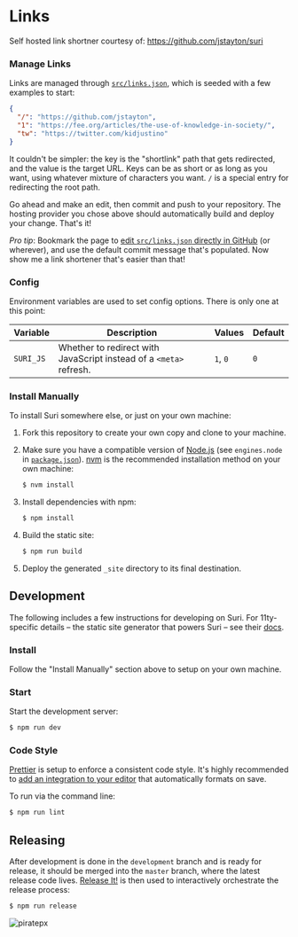 # Links

Self hosted link shortner courtesy of: https://github.com/jstayton/suri

### Manage Links

Links are managed through [`src/links.json`](src/links.json), which is seeded
with a few examples to start:

```json
{
  "/": "https://github.com/jstayton",
  "1": "https://fee.org/articles/the-use-of-knowledge-in-society/",
  "tw": "https://twitter.com/kidjustino"
}
```

It couldn't be simpler: the key is the "shortlink" path that gets redirected,
and the value is the target URL. Keys can be as short or as long as you want,
using whatever mixture of characters you want. `/` is a special entry for
redirecting the root path.

Go ahead and make an edit, then commit and push to your repository. The hosting
provider you chose above should automatically build and deploy your change.
That's it!

_Pro tip_: Bookmark the page to
[edit `src/links.json` directly in GitHub](https://github.com/jstayton/suri/edit/master/src/links.json)
(or wherever), and use the default commit message that's populated. Now show me
a link shortener that's easier than that!

### Config

Environment variables are used to set config options. There is only one at this
point:

| Variable  | Description                                                        | Values   | Default |
| --------- | ------------------------------------------------------------------ | -------- | ------- |
| `SURI_JS` | Whether to redirect with JavaScript instead of a `<meta>` refresh. | `1`, `0` | `0`     |

### Install Manually

To install Suri somewhere else, or just on your own machine:

1. Fork this repository to create your own copy and clone to your machine.

1. Make sure you have a compatible version of [Node.js](https://nodejs.org/)
   (see `engines.node` in [`package.json`](package.json)).
   [nvm](https://github.com/nvm-sh/nvm) is the recommended installation method
   on your own machine:

   ```bash
   $ nvm install
   ```

1. Install dependencies with npm:

   ```bash
   $ npm install
   ```

1. Build the static site:

   ```bash
   $ npm run build
   ```

1. Deploy the generated `_site` directory to its final destination.

## Development

The following includes a few instructions for developing on Suri. For
11ty-specific details – the static site generator that powers Suri – see their
[docs](https://www.11ty.dev/docs/).

### Install

Follow the "Install Manually" section above to setup on your own machine.

### Start

Start the development server:

```bash
$ npm run dev
```

### Code Style

[Prettier](https://prettier.com/) is setup to enforce a consistent code style.
It's highly recommended to
[add an integration to your editor](https://prettier.io/docs/en/editors.html)
that automatically formats on save.

To run via the command line:

```bash
$ npm run lint
```

## Releasing

After development is done in the `development` branch and is ready for release,
it should be merged into the `master` branch, where the latest release code
lives. [Release It!](https://github.com/release-it/release-it) is then used to
interactively orchestrate the release process:

```bash
$ npm run release
```

![piratepx](https://app.piratepx.com/ship?p=e91ddd1b-31ad-4c36-b03e-be4a1e9a7678&i=suri)
